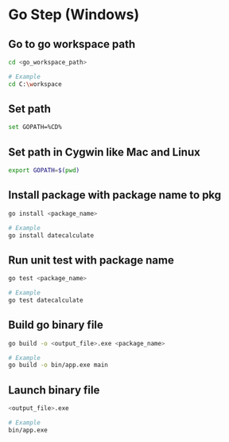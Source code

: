 # Go Step (Windows)

## Go to go workspace path
```bash
cd <go_workspace_path>

# Example
cd C:\workspace
```

## Set path
```bash
set GOPATH=%CD%
```

## Set path in Cygwin like Mac and Linux
```bash
export GOPATH=$(pwd)
```

## Install package with package name to pkg
```bash
go install <package_name>

# Example
go install datecalculate
```

## Run unit test with package name
```bash
go test <package_name>

# Example
go test datecalculate
```

## Build go binary file
```bash
go build -o <output_file>.exe <package_name>

# Example
go build -o bin/app.exe main
```

## Launch binary file
```bash
<output_file>.exe

# Example
bin/app.exe
```
